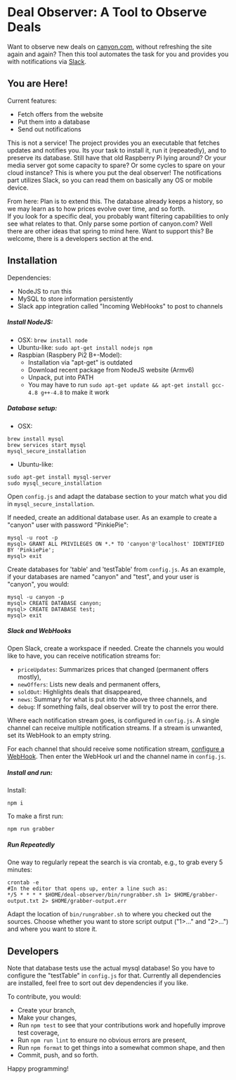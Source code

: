 # Deal Observer: A Tool to Observe Deals 

Want to observe new deals on [canyon.com](https://www.canyon.com/en/), 
without refreshing the site again and again?
Then this tool automates the task for you and provides you with notifications via [Slack](https://slack.com/). 

## You are Here!
Current features:
* Fetch offers from the website
* Put them into a database
* Send out notifications

This is not a service! 
The project provides you an executable that fetches updates and notifies you. 
Its your task to install it, run it (repeatedly), and to preserve its database.
Still have that old Raspberry Pi lying around? Or your media server got some capacity to spare? Or some cycles to spare on your cloud instance?
This is where you put the deal observer!
The notifications part utilizes Slack, so you can read them on basically any OS or mobile device.

From here: Plan is to extend this. The database already keeps a history, so we may learn as to how prices evolve over time, and so forth.  
If you look for a specific deal, you probably want filtering capabilities to only see what relates to that.
Only parse some portion of canyon.com? Well there are other ideas that spring to mind here. 
Want to support this? Be welcome, there is a developers section at the end.  

## Installation 

Dependencies:
* NodeJS to run this 
* MySQL to store information persistently
* Slack app integration called "Incoming WebHooks" to post to channels 

##### Install NodeJS:
* OSX: `brew install node`
* Ubuntu-like: `sudo apt-get install nodejs npm`
* Raspbian (Raspbery Pi2 B+-Model):
   * Installation via "apt-get" is outdated
   * Download recent package from NodeJS website (Armv6)
   * Unpack, put into PATH
   * You may have to run `sudo apt-get update && apt-get install gcc-4.8 g++-4.8` to make it work

##### Database setup:
* OSX:
```
brew install mysql
brew services start mysql
mysql_secure_installation
```
* Ubuntu-like:
```
sudo apt-get install mysql-server
sudo mysql_secure_installation
```

Open `config.js` and adapt the database section to your match what you did in `mysql_secure_installation`.

If needed, create an additional database user. 
As an example to create a "canyon" user with password "PinkiePie": 
```
mysql -u root -p
mysql> GRANT ALL PRIVILEGES ON *.* TO 'canyon'@'localhost' IDENTIFIED BY 'PinkiePie';
mysql> exit
```

Create databases for 'table' and 'testTable' from `config.js`. 
As an example, if your databases are named "canyon" and "test", and your user is "canyon", you would:
```
mysql -u canyon -p
mysql> CREATE DATABASE canyon;
mysql> CREATE DATABASE test;
mysql> exit
```

##### Slack and WebHooks
Open Slack, create a workspace if needed. 
Create the channels you would like to have, you can receive notification streams for:
* `priceUpdates`: Summarizes prices that changed (permanent offers mostly),
* `newOffers`: Lists new deals and permanent offers,
* `soldOut`: Highlights deals that disappeared,
* `news`: Summary for what is put into the above three channels, and
* `debug`: If something fails, deal observer will try to post the error there. 

Where each notification stream goes, is configured in `config.js`.
A single channel can receive multiple notification streams.
If a stream is unwanted, set its WebHook to an empty string.

For each channel that should receive some notification stream, [configure a WebHook](https://get.slack.help/hc/en-us/articles/115005265063-Incoming-WebHooks-for-Slack).
Then enter the WebHook url and the channel name in `config.js`.

##### Install and run:
Install:
```
npm i
```

To make a first run:
``` 
npm run grabber
```

##### Run Repeatedly

One way to regularly repeat the search is via crontab, e.g., to grab every 5 minutes:
```
crontab -e
#In the editor that opens up, enter a line such as:
*/5 * * * * $HOME/deal-observer/bin/rungrabber.sh 1> $HOME/grabber-output.txt 2> $HOME/grabber-output.err
```
Adapt the location of `bin/rungrabber.sh` to where you checked out the sources. 
Choose whether you want to store script output ("1>..." and "2>...") and where you want to store it.

## Developers

Note that database tests use the actual mysql database! 
So you have to configure the "testTable" in `config.js` for that.
Currently all dependencies are installed, feel free to sort out dev dependencies if you like.

To contribute, you would:
- Create your branch,
- Make your changes,
- Run `npm test` to see that your contributions work and hopefully improve test coverage,
- Run `npm run lint` to ensure no obvious errors are present,
- Run `npm format` to get things into a somewhat common shape, and then
- Commit, push, and so forth.

Happy programming!   